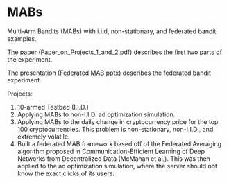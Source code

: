 # MABs
Multi-Arm Bandits (MABs) with i.i.d, non-stationary, and federated bandit examples.

The paper (Paper_on_Projects_1_and_2.pdf) describes the first two parts of the experiment.

The presentation (Federated MAB.pptx) describes the federated bandit experiment. 

Projects: 
1. 10-armed Testbed (I.I.D.)
2. Applying MABs to non-I.I.D. ad optimization simulation.
3. Applying MABs to the daily change in cryptocurrency price for the top 100 cryptocurrencies. This problem is non-stationary, non-I.I.D., and extremely volatile.
4. Built a federated MAB framework based off of the Federated Averaging algorithm proposed in Communication-Efficient Learning of Deep Networks from Decentralized Data (McMahan et al.). This was then applied to the ad optimization simulation, where the server should not know the exact clicks of its users.
